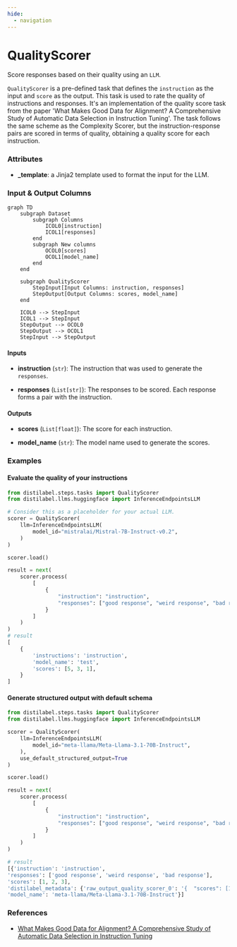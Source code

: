 ```yaml
---
hide:
  - navigation
---
```

# QualityScorer

Score responses based on their quality using an `LLM`.



`QualityScorer` is a pre-defined task that defines the `instruction` as the input
    and `score` as the output. This task is used to rate the quality of instructions and responses.
    It's an implementation of the quality score task from the paper 'What Makes Good Data
    for Alignment? A Comprehensive Study of Automatic Data Selection in Instruction Tuning'.
    The task follows the same scheme as the Complexity Scorer, but the instruction-response pairs
    are scored in terms of quality, obtaining a quality score for each instruction.





### Attributes

- **_template**: a Jinja2 template used to format the input for the LLM.





### Input & Output Columns

``` mermaid
graph TD
	subgraph Dataset
		subgraph Columns
			ICOL0[instruction]
			ICOL1[responses]
		end
		subgraph New columns
			OCOL0[scores]
			OCOL1[model_name]
		end
	end

	subgraph QualityScorer
		StepInput[Input Columns: instruction, responses]
		StepOutput[Output Columns: scores, model_name]
	end

	ICOL0 --> StepInput
	ICOL1 --> StepInput
	StepOutput --> OCOL0
	StepOutput --> OCOL1
	StepInput --> StepOutput

```


#### Inputs


- **instruction** (`str`): The instruction that was used to generate the `responses`.

- **responses** (`List[str]`): The responses to be scored. Each response forms a pair with the instruction.




#### Outputs


- **scores** (`List[float]`): The score for each instruction.

- **model_name** (`str`): The model name used to generate the scores.





### Examples


#### Evaluate the quality of your instructions
```python
from distilabel.steps.tasks import QualityScorer
from distilabel.llms.huggingface import InferenceEndpointsLLM

# Consider this as a placeholder for your actual LLM.
scorer = QualityScorer(
    llm=InferenceEndpointsLLM(
        model_id="mistralai/Mistral-7B-Instruct-v0.2",
    )
)

scorer.load()

result = next(
    scorer.process(
        [
            {
                "instruction": "instruction",
                "responses": ["good response", "weird response", "bad response"]
            }
        ]
    )
)
# result
[
    {
        'instructions': 'instruction',
        'model_name': 'test',
        'scores': [5, 3, 1],
    }
]
```

#### Generate structured output with default schema
```python
from distilabel.steps.tasks import QualityScorer
from distilabel.llms.huggingface import InferenceEndpointsLLM

scorer = QualityScorer(
    llm=InferenceEndpointsLLM(
        model_id="meta-llama/Meta-Llama-3.1-70B-Instruct",
    ),
    use_default_structured_output=True
)

scorer.load()

result = next(
    scorer.process(
        [
            {
                "instruction": "instruction",
                "responses": ["good response", "weird response", "bad response"]
            }
        ]
    )
)

# result
[{'instruction': 'instruction',
'responses': ['good response', 'weird response', 'bad response'],
'scores': [1, 2, 3],
'distilabel_metadata': {'raw_output_quality_scorer_0': '{  "scores": [1, 2, 3] }'},
'model_name': 'meta-llama/Meta-Llama-3.1-70B-Instruct'}]
```




### References

- [What Makes Good Data for Alignment? A Comprehensive Study of Automatic Data Selection in Instruction Tuning](https://arxiv.org/abs/2312.15685)


